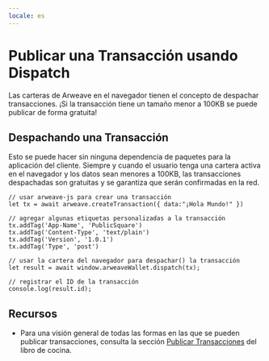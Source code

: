 ```yaml
---
locale: es
---
```

# Publicar una Transacción usando Dispatch
Las carteras de Arweave en el navegador tienen el concepto de despachar transacciones. ¡Si la transacción tiene un tamaño menor a 100KB se puede publicar de forma gratuita!
## Despachando una Transacción
Esto se puede hacer sin ninguna dependencia de paquetes para la aplicación del cliente. Siempre y cuando el usuario tenga una cartera activa en el navegador y los datos sean menores a 100KB, las transacciones despachadas son gratuitas y se garantiza que serán confirmadas en la red.

```js:no-line-numbers
// usar arweave-js para crear una transacción
let tx = await arweave.createTransaction({ data:"¡Hola Mundo!" })

// agregar algunas etiquetas personalizadas a la transacción
tx.addTag('App-Name', 'PublicSquare')
tx.addTag('Content-Type', 'text/plain')
tx.addTag('Version', '1.0.1')
tx.addTag('Type', 'post')

// usar la cartera del navegador para despachar() la transacción
let result = await window.arweaveWallet.dispatch(tx);

// registrar el ID de la transacción
console.log(result.id);
```

## Recursos
* Para una visión general de todas las formas en las que se pueden publicar transacciones, consulta la sección [Publicar Transacciones](../../concepts/post-transactions.md) del libro de cocina.